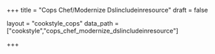 +++
title = "Cops Chef/Modernize Dslincludeinresource"
draft = false

layout = "cookstyle_cops"
data_path = ["cookstyle","cops_chef_modernize_dslincludeinresource"]

+++

<!-- The content of this page is automatically generated from the
cops_chef_modernize_dslincludeinresource.yml file in github.com/chef/cookstyle/docs-chef-io/data/cookstyle. -->

